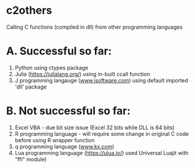 # c2others
Calling C functions (compiled in dll) from other programming languages

# A. Successful so far:
1. Python using ctypes package
2. Julia (https://julialang.org/) using in-built ccall function 
3. J programming langauge (www.jsoftware.com) using default imported 'dll' package

# B. Not successful so far:
1. Excel VBA - due bit size issue (Excel 32 bits while DLL is 64 bits)
2. R programming language - will require some change in original C code before using R wrapper function
3. q programming language (www.kx.com)
4. Lua programming language (https://ulua.io/) used Universal Luajit with "ffi" module)  
